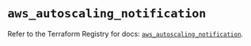 # `aws_autoscaling_notification`

Refer to the Terraform Registry for docs: [`aws_autoscaling_notification`](https://registry.terraform.io/providers/hashicorp/aws/5.44.0/docs/resources/autoscaling_notification).
